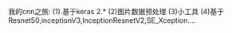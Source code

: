 我的cnn之旅:
(1).基于keras 2.*
(2)图片数据预处理
(3)小工具
(4)基于Resnet50,inceptionV3,InceptionResnetV2,SE_Xception....

